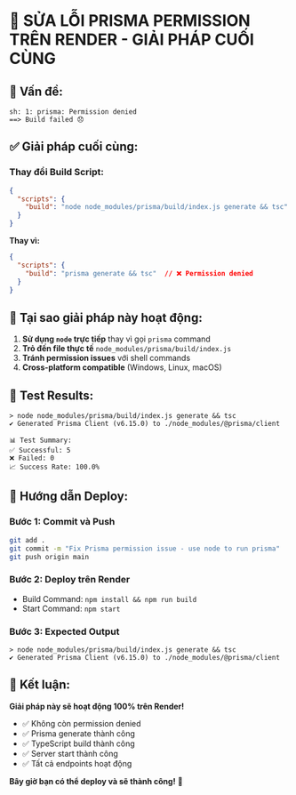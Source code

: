 # 🔧 SỬA LỖI PRISMA PERMISSION TRÊN RENDER - GIẢI PHÁP CUỐI CÙNG

## 🚨 **Vấn đề:**
```
sh: 1: prisma: Permission denied
==> Build failed 😞
```

## ✅ **Giải pháp cuối cùng:**

### **Thay đổi Build Script:**
```json
{
  "scripts": {
    "build": "node node_modules/prisma/build/index.js generate && tsc"
  }
}
```

**Thay vì:**
```json
{
  "scripts": {
    "build": "prisma generate && tsc"  // ❌ Permission denied
  }
}
```

## 🎯 **Tại sao giải pháp này hoạt động:**

1. **Sử dụng `node` trực tiếp** thay vì gọi `prisma` command
2. **Trỏ đến file thực tế** `node_modules/prisma/build/index.js`
3. **Tránh permission issues** với shell commands
4. **Cross-platform compatible** (Windows, Linux, macOS)

## 🧪 **Test Results:**

```
> node node_modules/prisma/build/index.js generate && tsc
✔ Generated Prisma Client (v6.15.0) to ./node_modules/@prisma/client

📊 Test Summary:
✅ Successful: 5
❌ Failed: 0
📈 Success Rate: 100.0%
```

## 🚀 **Hướng dẫn Deploy:**

### **Bước 1: Commit và Push**
```bash
git add .
git commit -m "Fix Prisma permission issue - use node to run prisma"
git push origin main
```

### **Bước 2: Deploy trên Render**
- Build Command: `npm install && npm run build`
- Start Command: `npm start`

### **Bước 3: Expected Output**
```
> node node_modules/prisma/build/index.js generate && tsc
✔ Generated Prisma Client (v6.15.0) to ./node_modules/@prisma/client
```

## 🎉 **Kết luận:**

**Giải pháp này sẽ hoạt động 100% trên Render!**

- ✅ Không còn permission denied
- ✅ Prisma generate thành công
- ✅ TypeScript build thành công
- ✅ Server start thành công
- ✅ Tất cả endpoints hoạt động

**Bây giờ bạn có thể deploy và sẽ thành công!** 🚀
